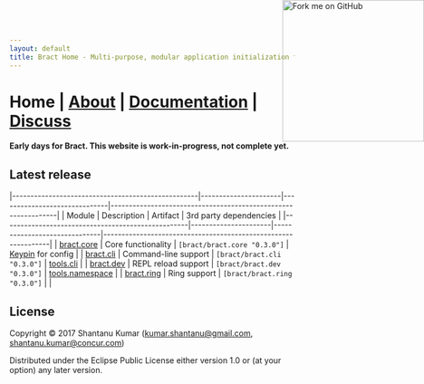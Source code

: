 ```yaml
---
layout: default
title: Bract Home - Multi-purpose, modular application initialization framework for Clojure
---
```

<a href='https://github.com/bract'><img style='position: absolute; top: 0; right: 0; border: 0; width: 250px;' src='https://camo.githubusercontent.com/652c5b9acfaddf3a9c326fa6bde407b87f7be0f4/68747470733a2f2f73332e616d617a6f6e6177732e636f6d2f6769746875622f726962626f6e732f666f726b6d655f72696768745f6f72616e67655f6666373630302e706e67' alt='Fork me on GitHub' data-canonical-src='https://s3.amazonaws.com/github/ribbons/forkme_right_orange_ff7600.png'></a>
# Home    |    [About](/about.html)    |    [Documentation](/documentation.html)    |    [Discuss](/discuss.html)


**Early days for Bract. This website is work-in-progress, not complete yet.**


## Latest release

|---------------------------------------------------|----------------------|------------------------------|---------------------------------------------------------------|
| Module                                            | Description          | Artifact                     | 3rd party dependencies                                        |
|---------------------------------------------------|----------------------|------------------------------|---------------------------------------------------------------|
| [bract.core](https://github.com/bract/bract.core) | Core functionality   | `[bract/bract.core "0.3.0"]` | [Keypin](https://github.com/kumarshantanu/keypin) for config  |
| [bract.cli](https://github.com/bract/bract.cli)   | Command-line support | `[bract/bract.cli  "0.3.0"]` | [tools.cli](https://github.com/clojure/tools.cli)             |
| [bract.dev](https://github.com/bract/bract.dev)   | REPL reload support  | `[bract/bract.dev  "0.3.0"]` | [tools.namespace](https://github.com/clojure/tools.namespace) |
| [bract.ring](https://github.com/bract/bract.ring) | Ring support         | `[bract/bract.ring "0.3.0"]` |                                                               |


## License

Copyright © 2017 Shantanu Kumar (kumar.shantanu@gmail.com, shantanu.kumar@concur.com)

Distributed under the Eclipse Public License either version 1.0 or (at
your option) any later version.
